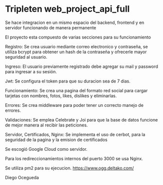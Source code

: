 # Tripleten web_project_api_full

Se hace integracion en un mismo espacio del backend, frontend y en servidor funcionando de manera permanente

El proyecto esta compuesto de varias secciones para su funcionamiento

Registro:
Se crea usuario mediante correo electronico y contraseña, se utiliza bcrypt para obtener un hash de la contraseña y ofrecerle mayor seguridad al usuario.

Ingreso:
El usuario previamente registrado debe agregar su mail y password para ingresar a su sesión.

Jwt:
Se configura el token para que su duracion sea de 7 dias.

Funcionamiento:
Se crea una pagina del formato red social para cargar tarjetas con nombres, fotos, likes, dislikes y eliminarlas.

Errores:
Se crea middleware para poder tener un correcto manejo de errores.

Validaciones:
Se emplea Celebrate y Joi para que la base de datos funcione de mejor manera al recibir las peticiones.

Servidor, Certificados, Nginx:
Se implementa el uso de cerbot, para la seguridad de la pagina y la emision de certificados

Se escogió Google Cloud como servidor.

Para los redireccionamientos internos del puerto 3000 se usa Nginx.

Se utiliza pm2 para su ejecucion.
https://www.ogg.deltako.com/

Diego Ocegueda
